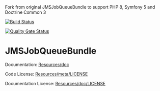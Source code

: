 Fork from original JMSJobQueueBundle to support PHP 8, Symfony 5 and Doctrine Common 3

[![Build Status](https://travis-ci.com/zolex/JMSJobQueueBundle.svg?branch=master)](https://travis-ci.com/zolex/JMSJobQueueBundle)

[![Quality Gate Status](https://sonarcloud.io/api/project_badges/measure?project=zolex_JMSJobQueueBundle&metric=alert_status)](https://sonarcloud.io/dashboard?id=zolex_JMSJobQueueBundle)


JMSJobQueueBundle
=================

Documentation: 
[Resources/doc](http://jmsyst.com/bundles/JMSJobQueueBundle)
    

Code License:
[Resources/meta/LICENSE](https://github.com/schmittjoh/JMSJobQueueBundle/blob/master/Resources/meta/LICENSE)


Documentation License:
[Resources/doc/LICENSE](https://github.com/schmittjoh/JMSJobQueueBundle/blob/master/Resources/doc/LICENSE)
